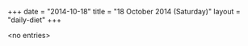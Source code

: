 +++
date = "2014-10-18"
title = "18 October 2014 (Saturday)"
layout = "daily-diet"
+++


\<no entries\>
